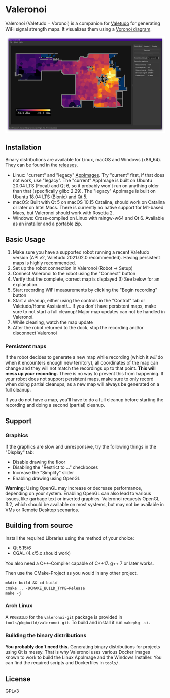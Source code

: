 # Valeronoi

Valeronoi (Valetudo + Voronoi) is a companion for [Valetudo](https://valetudo.cloud) for generating WiFi signal strength maps. It visualizes them using a [Voronoi diagram](https://en.wikipedia.org/wiki/Voronoi_diagram).

![Screenshot](assets/screenshot.png)

## Installation

Binary distributions are available for Linux, macOS and Windows (x86_64). They can be found in the [releases](https://github.com/ccoors/Valeronoi/releases).

- Linux: "current" and "legacy" [AppImages](https://appimage.org/). Try "current" first, if that does not work, use "legacy". The "current" AppImage is built on Ubuntu 20.04 LTS (Focal) and Qt 6, so it probably won't run on anything older than that (specifically glibc 2.29). The "legacy" AppImage is built on Ubuntu 18.04 LTS (Bionic) and Qt 5.
- macOS: Built with Qt 5 on macOS 10.15 Catalina, should work on Catalina or later on Intel Macs. There is currently no native support for M1-based Macs, but Valeronoi should work with Rosetta 2.
- Windows: Cross-compiled on Linux with mingw-w64 and Qt 6. Available as an installer and a portable zip.

## Basic Usage

1. Make sure you have a supported robot running a recent Valetudo version (API v2, Valetudo 2021.02.0 recommended). Having persistent maps is highly recommended.
2. Set up the robot connection in Valeronoi (Robot -> Setup)
3. Connect Valeronoi to the robot using the "Connect" button
4. Verify that the complete, correct map is displayed (!) See below for an explanation.
5. Start recording WiFi measurements by clicking the "Begin recording" button
6. Start a cleanup, either using the controls in the "Control" tab or Valetudo/Home Assistant/... If you don't have persistent maps, make sure to not start a full cleanup! Major map updates can not be handled in Valeronoi.
7. While cleaning, watch the map update
8. After the robot returned to the dock, stop the recording and/or disconnect Valeronoi

### Persistent maps

If the robot decides to generate a new map while recording (which it _will_ do when it encounters enough new territory), all coordinates of the map can change and they will not match the recordings up to that point. **This will mess up your recording.** There is no way to prevent this from happening. If your robot does not support persistent maps, make sure to only record when doing partial cleanups, as a new map will always be generated on a full cleanup.

If you do not have a map, you'll have to do a full cleanup before starting the recording and doing a second (partial) cleanup.

## Support

### Graphics

If the graphics are slow and unresponsive, try the following things in the "Display" tab:

- Disable drawing the floor
- Disabling the "Restrict to ..." checkboxes
- Increase the "Simplify" slider
- Enabling drawing using OpenGL

**Warning:** Using OpenGL may increase or decrease performance, depending on your system. Enabling OpenGL can also lead to various issues, like garbage text or inverted graphics. Valeronoi requests OpenGL 3.2, which should be available on most systems, but may not be available in VMs or Remote Desktop scenarios.

## Building from source

Install the required Libraries using the method of your choice:

- Qt 5.15/6
- CGAL (4.x/5.x should work)

You also need a C++-Compiler capable of C++17. g++ 7 or later works.

Then use the CMake-Project as you would in any other project.

```
mkdir build && cd build
cmake .. -DCMAKE_BUILD_TYPE=Release
make -j
```

### Arch Linux

A `PKGBUILD` for the `valeronoi-git` package is provided in `tools/pkgbuild/valeronoi-git`. To build and install it run `makepkg -si`.

### Building the binary distributions

**You probably don't need this.**
Generating binary distributions for projects using Qt is messy. That is why Valeronoi uses various Docker images known to work to build the Linux AppImage and the Windows Installer. You can find the required scripts and Dockerfiles in `tools/`.

## License

GPLv3

